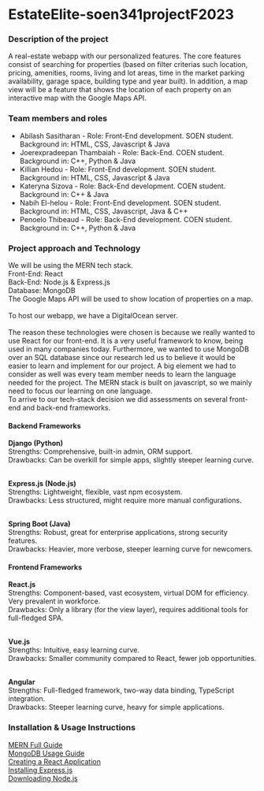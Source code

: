 # EstateElite-soen341projectF2023

<h3>Description of the project</h3>
A real-estate webapp with our personalized features. The core features consist of searching for properties (based on filter criterias such location, pricing, amenities, rooms, living and lot areas, time in the market parking availability, garage space, building type and year built). In addition, a map view will be a feature that shows the location of each property on an interactive map with the Google Maps API.  

<h3>Team members and roles</h3>
  <ul>
  <li>Abilash Sasitharan - Role: Front-End development. SOEN student. Background in: HTML, CSS, Javascript & Java</li>
  <li>Joerexpradeepan Thambaiah - Role: Back-End. COEN student. Background in: C++, Python & Java</li>
  <li>Killian Hedou - Role: Front-End development. SOEN student. Background in: HTML, CSS, Javascript & Java</li>
  <li>Kateryna Sizova - Role: Back-End development. COEN student. Background in: C++ & Java</li>
  <li>Nabih El-helou - Role: Front-End development. SOEN student. Background in: HTML, CSS, Javascript, Java & C++</li>
  <li>Penoelo Thibeaud - Role: Back-End development. COEN student. Background in: C++, Python & Java</li>
</ul>
<h3>Project approach and Technology</h3>
We will be using the MERN tech stack.<br>
Front-End: React<br>
Back-End: Node.js & Express.js<br>
Database: MongoDB<br>
The Google Maps API will be used to show location of properties on a map.<br><br>
To host our webapp, we have a DigitalOcean server.<br><br>                   
The reason these technologies were chosen is because we really wanted to use React for our front-end. It is a very useful framework to know, being used in many companies today. Furthermore, we wanted to use MongoDB over an SQL database since our research led us to believe it would be easier to learn and implement for our project. A big element we had to consider as well was every team member needs to learn the language needed for the project. The MERN stack is built on javascript, so we mainly need to focus our learning on one language.<br>
To arrive to our tech-stack decision we did assessments on several front-end and back-end frameworks.<br>
<h4>Backend Frameworks</h4>
<b>Django (Python)</b><br>
Strengths: Comprehensive, built-in admin, ORM support.<br>
Drawbacks: Can be overkill for simple apps, slightly steeper learning curve.<br><br>

<b>Express.js (Node.js)</b><br>
Strengths: Lightweight, flexible, vast npm ecosystem.<br>
Drawbacks: Less structured, might require more manual configurations.<br><br>

<b>Spring Boot (Java)</b><br>
Strengths: Robust, great for enterprise applications, strong security features.<br>
Drawbacks: Heavier, more verbose, steeper learning curve for newcomers.

<h4>Frontend Frameworks</h4>
<b>React.js</b><br>
Strengths: Component-based, vast ecosystem, virtual DOM for efficiency. Very prevalent in workforce.<br>
Drawbacks: Only a library (for the view layer), requires additional tools for full-fledged SPA.<br><br>

<b>Vue.js</b><br>
Strengths: Intuitive, easy learning curve.<br>
Drawbacks: Smaller community compared to React, fewer job opportunities.<br><br>

<b>Angular</b><br>
Strengths: Full-fledged framework, two-way data binding, TypeScript integration.<br>
Drawbacks: Steeper learning curve, heavy for simple applications.
                  
<h3>Installation & Usage Instructions</h3>
<a href='https://blog.nextideatech.com/how-to-get-started-with-the-mern-stack-a-comprehensive-guide/'>MERN Full Guide</a><br>
<a href='https://www.mongodb.com/docs/manual/introduction/'>MongoDB Usage Guide</a><br>
<a href='https://www.w3schools.com/react/react_getstarted.asp'>Creating a React Application</a><br>
<a href='https://expressjs.com/en/starter/installing.html'>Installing Express.js</a><br>     
<a href='https://nodejs.org/en'>Downloading Node.js</a><br>                 
